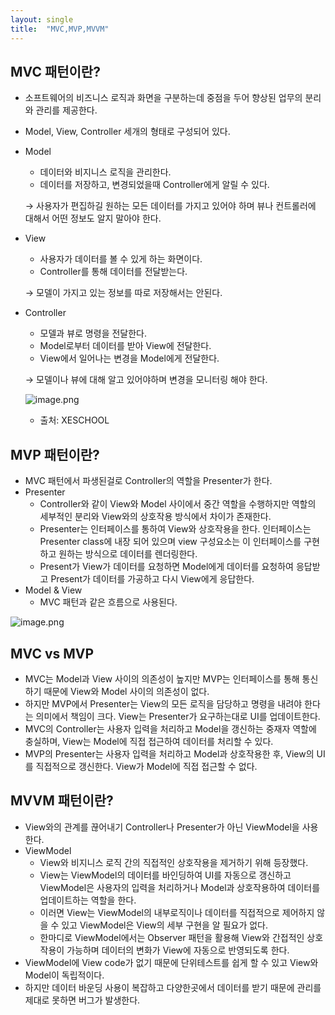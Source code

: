 ```yaml
---
layout: single
title:  "MVC,MVP,MVVM"
---
```

## **MVC 패턴이란?**

- 소프트웨어의 비즈니스 로직과 화면을 구분하는데 중점을 두어 향상된 업무의 분리와 관리를 제공한다.
- Model, View, Controller 세개의 형태로 구성되어 있다.
- Model
    - 데이터와 비지니스 로직을 관리한다.
    - 데이터를 저장하고, 변경되었을때 Controller에게 알릴 수 있다.
    
    → 사용자가 편집하길 원하는 모든 데이터를 가지고 있어야 하며 뷰나 컨트롤러에 대해서 어떤 정보도 알지 말아야 한다.
    
- View
    - 사용자가 데이터를 볼 수 있게 하는 화면이다.
    - Controller를 통해 데이터를 전달받는다.
    
    → 모델이 가지고 있는 정보를 따로 저장해서는 안된다.
    
- Controller
    - 모델과 뷰로 명령을 전달한다.
    - Model로부터 데이터를 받아 View에 전달한다.
    - View에서 일어나는 변경을 Model에게 전달한다.
    
    → 모델이나 뷰에 대해 알고 있어야하며 변경을 모니터링 해야 한다.
    
    ![image.png](https://prod-files-secure.s3.us-west-2.amazonaws.com/041b8c19-b10a-4b08-a889-0daac5103506/1cd30992-15b5-42ae-b0de-54537aa89278/image.png)
    
    - 출처: XESCHOOL
    

## **MVP 패턴이란?**

- MVC 패턴에서 파생된걸로 Controller의 역할을 Presenter가 한다.
- Presenter
    - Controller와 같이 View와 Model 사이에서 중간 역할을 수행하지만 역할의 세부적인 분리와 View와의 상호작용 방식에서 차이가 존재한다.
    - Presenter는 인터페이스를 통하여 View와 상호작용을 한다. 인터페이스는 Presenter class에 내장 되어 있으며 view 구성요소는 이 인터페이스를 구현하고 원하는 방식으로 데이터를 렌더링한다.
    - Present가 View가 데이터를 요청하면 Model에게 데이터를 요청하여 응답받고 Present가 데이터를 가공하고 다시 View에게 응답한다.
- Model & View
    - MVC 패턴과 같은 흐름으로 사용된다.

![image.png](https://prod-files-secure.s3.us-west-2.amazonaws.com/041b8c19-b10a-4b08-a889-0daac5103506/99e491bc-65bc-44f4-9510-fbc73437f8b3/image.png)

## **MVC vs MVP**

- MVC는 Model과 View 사이의 의존성이 높지만 MVP는  인터페이스를 통해 통신하기 때문에 View와 Model 사이의 의존성이 없다.
- 하지만 MVP에서 Presenter는 View의 모든 로직을 담당하고 명령을 내려야 한다는 의미에서 책임이 크다. View는 Presenter가 요구하는대로 UI를 업데이트한다.
- MVC의 Controller는 사용자 입력을 처리하고 Model을 갱신하는 중재자 역할에 충실하며, View는 Model에 직접 접근하여 데이터를 처리할 수 있다.
- MVP의 Presenter는 사용자 입력을 처리하고 Model과 상호작용한 후, View의 UI를 직접적으로 갱신한다. View가 Model에 직접 접근할 수 없다.

## **MVVM 패턴이란?**

- View와의 관계를 끊어내기 Controller나  Presenter가 아닌 ViewModel을 사용한다.
- ViewModel
    - View와 비지니스 로직 간의 직접적인 상호작용을 제거하기 위해 등장했다.
    - View는 ViewModel의 데이터를 바인딩하여 UI를 자동으로 갱신하고  ViewModel은 사용자의 입력을 처리하거나 Model과 상호작용하여 데이터를 업데이트하는 역할을 한다.
    - 이러면 View는 ViewModel의 내부로직이나 데이터를 직접적으로 제어하지 않을 수 있고 ViewModel은 View의 세부 구현을 알 필요가 없다.
    - 한마디로 ViewModel에서는 Observer 패턴을 활용해 View와 간접적인 상호작용이 가능하며 데이터의 변화가 View에 자동으로 반영되도록 한다.
- ViewModel에 View code가 없기 때문에 단위테스트를 쉽게 할 수 있고 View와 Model이 독립적이다.
- 하지만 데이터 바운딩 사용이 복잡하고  다양한곳에서 데이터를 받기 때문에 관리를 제대로 못하면 버그가 발생한다.